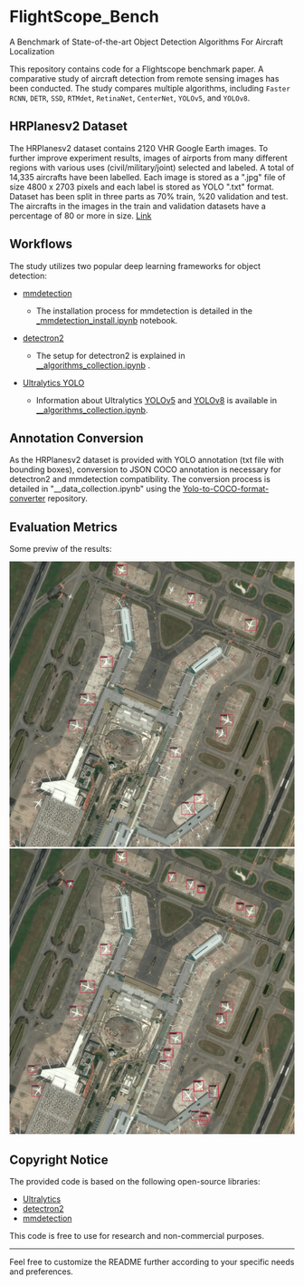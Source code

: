 # FlightScope_Bench
A Benchmark of State-of-the-art Object Detection Algorithms For Aircraft Localization

This repository contains code for a Flightscope benchmark paper. A comparative study of aircraft detection from remote sensing images has been conducted. The study compares multiple algorithms, including `Faster RCNN`, `DETR`, `SSD`, `RTMdet`, `RetinaNet`, `CenterNet`, `YOLOv5`, and `YOLOv8`.

## HRPlanesv2 Dataset

The HRPlanesv2 dataset contains 2120 VHR Google Earth images. To further improve experiment results, images of airports from many different regions with various uses (civil/military/joint) selected and labeled. A total of 14,335 aircrafts have been labelled. Each image is stored as a ".jpg" file of size 4800 x 2703 pixels and each label is stored as YOLO ".txt" format. Dataset has been split in three parts as 70% train, %20 validation and test. The aircrafts in the images in the train and validation datasets have a percentage of 80 or more in size. [Link](https://github.com/dilsadunsal/HRPlanesv2-Data-Set)


## Workflows

The study utilizes two popular deep learning frameworks for object detection:

- [mmdetection](https://github.com/open-mmlab/mmdetection)
  - The installation process for mmdetection is detailed in the [_mmdetection_install.ipynb](./_mmdetection_install.ipynb) notebook.

- [detectron2](https://github.com/facebookresearch/detectron2)
  - The setup for detectron2 is explained in [__algorithms_collection.ipynb](./__algorithms_collection.ipynb) .

- [Ultralytics YOLO](https://github.com/ultralytics/)
  - Information about Ultralytics [YOLOv5](https://github.com/ultralytics/yolov5) and [YOLOv8](https://github.com/ultralytics/ultralytics) is available in [__algorithms_collection.ipynb](./__algorithms_collection.ipynb).

## Annotation Conversion

As the HRPlanesv2 dataset is provided with YOLO annotation (txt file with bounding boxes), conversion to JSON COCO annotation is necessary for detectron2 and mmdetection compatibility. The conversion process is detailed in "__data_collection.ipynb" using the [Yolo-to-COCO-format-converter](https://github.com/Taeyoung96/Yolo-to-COCO-format-converter) repository.

## Evaluation Metrics

Some previw of the results:

![Detected Aircrafts](./inference_test/results/centernet_inference/vis/55aa185a-01c8-4668-ae87-1f1d67d15a08.jpg "CenterNet")
![Detected Aircrafts](./inference_test/results/detr_inference/vis/55aa185a-01c8-4668-ae87-1f1d67d15a08.jpg "CenterNet")


## Copyright Notice

The provided code is based on the following open-source libraries:

- [Ultralytics](https://github.com/ultralytics/yolov5)
- [detectron2](https://github.com/facebookresearch/detectron2)
- [mmdetection](https://github.com/open-mmlab/mmdetection)

This code is free to use for research and non-commercial purposes.

---

Feel free to customize the README further according to your specific needs and preferences.
